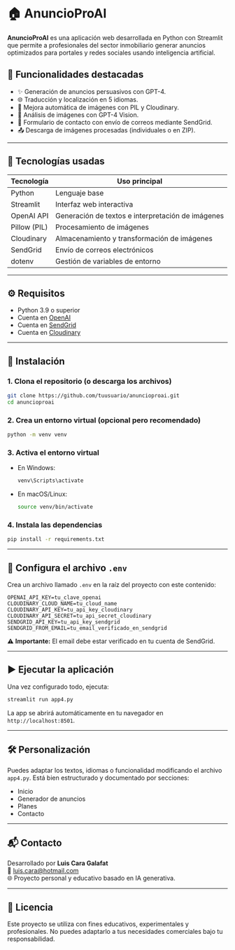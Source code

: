 
# 🏠 AnuncioProAI

**AnuncioProAI** es una aplicación web desarrollada en Python con Streamlit que permite a profesionales del sector inmobiliario generar anuncios optimizados para portales y redes sociales usando inteligencia artificial.

## 🚀 Funcionalidades destacadas

- ✨ Generación de anuncios persuasivos con GPT-4.
- 🌐 Traducción y localización en 5 idiomas.
- 📸 Mejora automática de imágenes con PIL y Cloudinary.
- 🧠 Análisis de imágenes con GPT-4 Vision.
- 💌 Formulario de contacto con envío de correos mediante SendGrid.
- 📤 Descarga de imágenes procesadas (individuales o en ZIP).

---

## 🧱 Tecnologías usadas

| Tecnología     | Uso principal                                     |
|----------------|--------------------------------------------------|
| Python         | Lenguaje base                                     |
| Streamlit      | Interfaz web interactiva                          |
| OpenAI API     | Generación de textos e interpretación de imágenes |
| Pillow (PIL)   | Procesamiento de imágenes                         |
| Cloudinary     | Almacenamiento y transformación de imágenes       |
| SendGrid       | Envío de correos electrónicos                     |
| dotenv         | Gestión de variables de entorno                   |

---

## ⚙️ Requisitos

- Python 3.9 o superior
- Cuenta en [OpenAI](https://platform.openai.com)
- Cuenta en [SendGrid](https://sendgrid.com)
- Cuenta en [Cloudinary](https://cloudinary.com)

---

## 📁 Instalación

### 1. Clona el repositorio (o descarga los archivos)

```bash
git clone https://github.com/tuusuario/anuncioproai.git
cd anuncioproai
```

### 2. Crea un entorno virtual (opcional pero recomendado)

```bash
python -m venv venv
```

### 3. Activa el entorno virtual

- En Windows:
  ```bash
  venv\Scripts\activate
  ```
- En macOS/Linux:
  ```bash
  source venv/bin/activate
  ```

### 4. Instala las dependencias

```bash
pip install -r requirements.txt
```

---

## 🔐 Configura el archivo `.env`

Crea un archivo llamado `.env` en la raíz del proyecto con este contenido:

```env
OPENAI_API_KEY=tu_clave_openai
CLOUDINARY_CLOUD_NAME=tu_cloud_name
CLOUDINARY_API_KEY=tu_api_key_cloudinary
CLOUDINARY_API_SECRET=tu_api_secret_cloudinary
SENDGRID_API_KEY=tu_api_key_sendgrid
SENDGRID_FROM_EMAIL=tu_email_verificado_en_sendgrid
```

⚠️ **Importante:** El email debe estar verificado en tu cuenta de SendGrid.

---

## ▶️ Ejecutar la aplicación

Una vez configurado todo, ejecuta:

```bash
streamlit run app4.py
```

La app se abrirá automáticamente en tu navegador en `http://localhost:8501`.

---

## 🛠️ Personalización

Puedes adaptar los textos, idiomas o funcionalidad modificando el archivo `app4.py`. Está bien estructurado y documentado por secciones:

- Inicio
- Generador de anuncios
- Planes
- Contacto

---

## 📬 Contacto

Desarrollado por **Luis Cara Galafat**  
📧 [luis.cara@hotmail.com](mailto:luis.cara@hotmail.com)  
🌐 Proyecto personal y educativo basado en IA generativa.

---

## 🧠 Licencia

Este proyecto se utiliza con fines educativos, experimentales y profesionales. No puedes adaptarlo a tus necesidades comerciales bajo tu responsabilidad.
